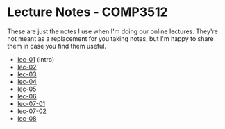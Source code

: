 # Lecture Notes - COMP3512

These are just the notes I use when I'm doing our online lectures. They're not meant as a replacement for you taking notes, but I'm happy to share them in case you find them useful.

- [lec-01](01-2021-09-09-thu.md) (intro)
- [lec-02](02-2021-09-14-tue.md)
- [lec-03](03-2021-09-16-thu.md)
- [lec-04](04-2021-09-21-tue.md)
- [lec-05](05-2021-09-23-thu.md)
- [lec-06](06-2021-09-28-tue.md)
- [lec-07-01](07-01-2021-09-30-thu.md)
- [lec-07-02](07-02-2021-09-30-thu.md)
- [lec-08](08-2021-10-05-tue.md)
